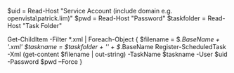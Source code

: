 $uid = Read-Host "Service Account (include domain e.g. openvista\patrick.lim)"
$pwd = Read-Host "Password"
$taskfolder = Read-Host "Task Folder"

Get-ChildItem -Filter *.xml |
Foreach-Object {
    $filename = $_.BaseName + '.xml'
    $taskname = $taskfolder + '\' + $_.BaseName
    Register-ScheduledTask -Xml (get-content $filename | out-string) -TaskName $taskname -User $uid -Password $pwd –Force
}
